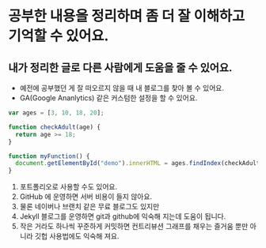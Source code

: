 # 공부한 내용을 정리하며 좀 더 잘 이해하고 기억할 수 있어요.
## 내가 정리한 글로 다른 사람에게 도움을 줄 수 있어요.
* 예전에 공부했던 게 잘 떠오르지 않을 때 내 블로그를 찾아 볼 수 있어요.
* GA(Google Ananlytics) 같은 커스텀한 설정을 할 수 있어요.

```javascript
var ages = [3, 10, 18, 20];

function checkAdult(age) {
  return age >= 18;
}

function myFunction() {
  document.getElementById("demo").innerHTML = ages.findIndex(checkAdult);
}
```


1. 포트폴리오로 사용할 수도 있어요. 
1. GitHub 에 운영하면 서버 비용이 들지 않아요.
1. 물론 네이버나 브랜치 같은 무료 블로그도 있지만 
1. Jekyll 블로그를 운영하면 git과 github에 익숙해 지는데 도움이 됩니다.
1. 작은 거라도 하나씩 꾸준하게 커밋하면 컨트리뷰션 그래프를 채우는 즐거움 뿐만 아니라 깃헙 사용법에도 익숙해 져요.
